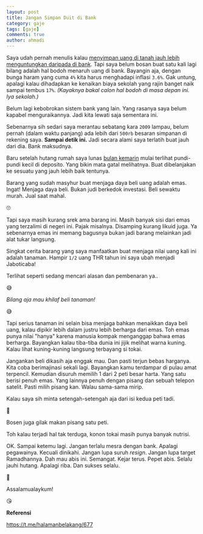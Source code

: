 ```yaml
---
layout: post
title: Jangan Simpan Duit di Bank 
category: gaje
tags: [gaje]
comments: true
author: ahmadi
--- 
```


Saya udah pernah menulis kalau [menyimpan uang di tanah jauh lebih menguntungkan daripada di bank](https://t.me/halamanbelakang/677). Tapi saya belum bosan buat satu kali lagi bilang adalah hal bodoh menaruh uang di bank. Bayangin aja, dengan  bunga haram yang cuma `4%` kita harus menghadapi inflasi `3.6%`. Gak untung, apalagi kalau dihadapkan ke kenaikan biaya sekolah yang rajin banget naik sampai tembus `17%`. 
*(Kayaknya bakal calon hal bodoh di masa depan ini. Iya sekolah.)*

Belum lagi kebobrokan sistem bank yang lain. Yang rasanya saya belum kapabel menguraikannya. Jadi kita lewati saja sementara ini.

Sebenarnya sih sedari saya merantau sebatang kara `2009` lampau, belum pernah (dalam waktu panjang) ada lebih dari `500rb` besaran simpanan di rekening saya. **Sampai detik ini.** Jadi secara alami saya terlatih buat jauh dari dia. Bank maksudnya.

Baru setelah hutang rumah saya lunas [bulan kemarin](https://ahmadihamid.com/gaje/akhirnya-lulus/) mulai terlihat pundi-pundi kecil di deposito. Yang bikin mata gatal melihatnya. Buat dibelanjakan ke sesuatu yang jauh lebih baik tentunya.

Barang yang sudah masyhur buat menjaga daya beli uang adalah emas. Ingat! Menjaga daya beli. Bukan judi berkedok investasi. Beli sewaktu murah. Jual saat mahal. 

🙄

Tapi saya masih kurang srek ama barang ini. Masih banyak sisi dari emas yang terzalimi di negeri ini. Pajak misalnya. Disamping kurang likuid juga. Ya sebenarnya emas ini memang bagusnya bukan jadi barang melainkan jadi alat tukar langsung.

Singkat cerita barang yang saya manfaatkan buat menjaga nilai uang kali ini adalah tanaman. Hampir `1/2` uang THR tahun ini saya ubah menjadi Jaboticaba!

<script async src="https://telegram.org/js/telegram-widget.js?4" data-telegram-post="nocan/39" data-width="100%"></script> 

Terlihat seperti sedang mencari alasan dan pembenaran ya..

😅

*Bilang aja mau khilaf beli tanaman!*

😅

Tapi serius tanaman ini selain bisa menjaga bahkan menaikkan daya beli uang, kalau dipikir lebih dalam justru lebih berharga dari emas. Toh emas punya nilai "hanya" karena manusia kompak menganggap bahwa emas berharga. Bayangkan kalau tiba-tiba dunia ini jijik melihat warna kuning. Kalau lihat kuning-kuning langsung terbayang si tokai.

<script async src="https://telegram.org/js/telegram-widget.js?4" data-telegram-post="nocan/42" data-width="100%"></script> 

Jangankan beli dikasih aja enggak mau. Dan pasti terjun bebas harganya. 
Kita coba berimajinasi sekali lagi. Bayangkan kamu terdampar di pulau amat terpencil. Kemudian disuruh memilih 1 dari 2 peti besar harta. Yang satu berisi penuh emas. Yang lainnya penuh dengan pisang dan sebuah telepon satelit. 
Pasti milih pisang kan. Walau sama-sama mirip.

<script async src="https://telegram.org/js/telegram-widget.js?4" data-telegram-post="nocan/41" data-width="100%"></script> 

Kalau saya sih minta setengah-setengah aja dari isi kedua peti tadi.

🤑

Bosen juga gilak makan pisang satu peti.

Toh kalau terjadi hal tak terduga, konon tokai masih punya banyak nutrisi.

OK. Sampai ketemu lagi. Jangan terlalu mesra dengan bank. Apalagi pegawainya. Kecuali dinikahi. Jangan lupa suruh *resign*. Jangan lupa target Ramadhannya. Dah mau abis ini. Semangat. Kejar terus. Pepet abis. Selalu jauhi hutang. Apalagi riba. Dan sukses selalu.

👊

Assalamualaykum!

😘
  

**Referensi**


<https://t.me/halamanbelakang/677>
